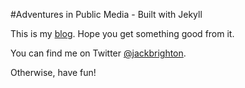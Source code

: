 #Adventures in Public Media - Built with Jekyll

This is my [blog](http://jackbrighton.github.io/).  Hope you get something good from it. 

You can find me on Twitter [@jackbrighton](https://twitter.com/jackbrighton).

Otherwise, have fun!
